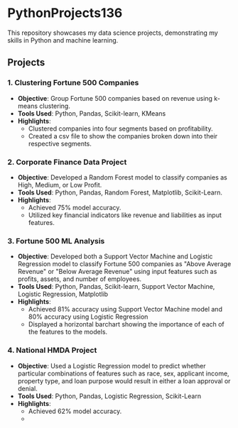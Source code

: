 # PythonProjects136

This repository showcases my data science projects, demonstrating my skills in Python and machine learning. 

## Projects

### 1.  Clustering Fortune 500 Companies
- **Objective**: Group Fortune 500 companies based on revenue using k-means clustering.
- **Tools Used**: Python, Pandas, Scikit-learn, KMeans
- **Highlights**:
  - Clustered companies into four segments based on profitability.
  - Created a csv file to show the companies broken down into their respective segments.

### 2. Corporate Finance Data Project
- **Objective**: Developed a Random Forest model to classify companies as High, Medium, or Low Profit.
- **Tools Used**: Python, Pandas, Random Forest, Matplotlib, Scikit-Learn.
- **Highlights**:
  - Achieved 75% model accuracy.
  - Utilized key financial indicators like revenue and liabilities as input features.

### 3. Fortune 500 ML Analysis
- **Objective**: Developed both a Support Vector Machine and Logistic Regression model to classify Fortune 500 companies as "Above Average Revenue" or "Below Average Revenue" using input features such as profits, assets, and number of employees. 
- **Tools Used**: Python, Pandas, Scikit-learn, Support Vector Machine, Logistic Regression, Matplotlib
- **Highlights**:
  - Achieved 81% accuracy using Support Vector Machine model and 80% accuracy using Logistic Regression
  - Displayed a horizontal barchart showing the importance of each of the features to the models.

### 4. National HMDA Project
- **Objective**: Used a Logistic Regression model to predict whether particular combinations of features such as race, sex, applicant income, property type, and loan purpose would result in either a loan approval or denial.
- **Tools Used**: Python, Pandas, Logistic Regression, Scikit-Learn
- **Highlights**:
  - Achieved 62% model accuracy.
  - 
 
